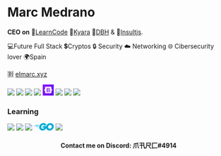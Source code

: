 # Marc Medrano 
**CEO on** 
🗼[LearnCode](https://learncode-marc.herokuapp.com)
🗻[Kyara](https://github.com/elmarcz/Kyara)
🚀[DBH](https://github.com/elmarcz/DBH) &
🥊[Insultjs](https://github.com/Insultjs). 

💻Future Full Stack 💲Cryptos 🔒
Security ☁️ Networking 🌐 Cibersecurity lover 🌍Spain 

🈹
[elmarc.xyz](https://elmarc.xyz)

<p>
  <img
    src="https://raw.githubusercontent.com/sammwyy/sammwyy/master/skills/html.png"
    height="25px"
  />
  <img
    src="https://raw.githubusercontent.com/sammwyy/sammwyy/master/skills/css.png"
    height="25px"
  />
  <img
    src="https://raw.githubusercontent.com/sammwyy/sammwyy/master/skills/sass.png"
    height="25px"
  />
  <img
    src="https://raw.githubusercontent.com/sammwyy/sammwyy/master/skills/javascript.jpg"
    height="25px"
    class="icon"
  />
  <img
    src="https://raw.githubusercontent.com/elmarcz/JS-Fullstack/master/src/Bootstrap.png"
    height="25px"
  />
  <img
    src="https://raw.githubusercontent.com/sammwyy/sammwyy/master/skills/python.png"
    height="25px"
  />
  <img
    src="https://raw.githubusercontent.com/sammwyy/sammwyy/master/skills/mongo.png"
    height="25px"
    class="icon"
  />
  <img
    src="https://raw.githubusercontent.com/sammwyy/sammwyy/master/skills/nodejs.png"
    height="25px"
    class="icon"
  />
</p>
<h3>Learning</h3>
<p>
  <img
    src="https://raw.githubusercontent.com/sammwyy/sammwyy/master/skills/java.png"
    height="25px"
    class="icon"
  />
  <img
    src="https://raw.githubusercontent.com/sammwyy/sammwyy/master/skills/react.png"
    height="25px"
    class="icon"
  />
  <img 
       src="https://raw.githubusercontent.com/sammwyy/sammwyy/master/skills/nextjs.png"
       height="25px"
       class="icon"
  />
    <img
    src="https://raw.githubusercontent.com/elmarcz/elmarcz/main/Organizaciones/go.png"
    height="17px"
    class="icon"
  />
  <img
    src="https://raw.githubusercontent.com/sammwyy/sammwyy/master/skills/mysql.png"
    height="25px"
    class="icon"
  />
</p>


<h4 align="center">Contact me on Discord: 爪卂尺匚#4914</h4>

